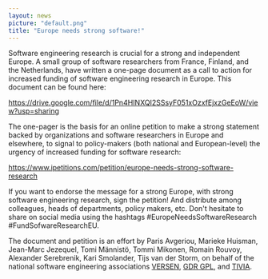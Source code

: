 ```yaml
---
layout: news
picture: "default.png"
title: "Europe needs strong software!"
---
```


Software engineering research is crucial for a strong and independent Europe. A small group of software researchers from France, Finland, and the Netherlands, have written a one-page document as a call to action for increased funding of software engineering research in Europe. This document can be found here:

https://drive.google.com/file/d/1Pn4HINXQI2SSsyF051xOzxfEjxzGeEoW/view?usp=sharing

The one-pager is the basis for an online petition to make a strong statement backed by organizations and software researchers in Europe and elsewhere, to signal to policy-makers (both national and European-level) the urgency of increased funding for software research:

https://www.ipetitions.com/petition/europe-needs-strong-software-research

If you want to endorse the message for a strong Europe, with strong software engineering research, sign the petition!
And distribute among colleagues, heads of departments, policy makers, etc. Don't hesitate to share on social media using the hashtags #EuropeNeedsSoftwareResearch #FundSofwareResearchEU.

The document and petition is an effort by Paris Avgeriou, Marieke Huisman, Jean-Marc Jezequel, Tomi Männistö, Tommi Mikonen, Romain Rouvoy, Alexander Serebrenik, Kari Smolander, Tijs van der Storm, on behalf of the national software engineering associations [VERSEN](https://www.versen.nl), [GDR GPL](https://gdr-gpl.cnrs.fr/), and [TIVIA](https://tivia.fi/in-english/).